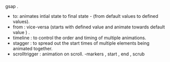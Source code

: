 gsap .
- to: animates intial state to final state - (from default values to defined values).       
- from : vice-versa (starts with defined value  and animate towards default value ) .
- timeline  : to control the order and timing of multiple animations.
- stagger : to spread out the start times of multiple elements being animated together.
- scrolltrigger : animation on scroll.  -markers , start , end , scrub 